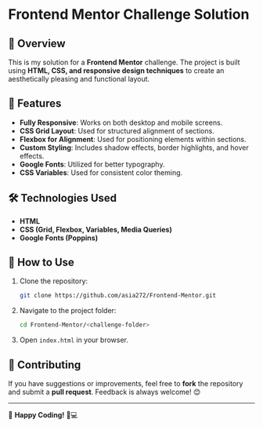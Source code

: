 # Frontend Mentor Challenge Solution

## 📌 Overview
This is my solution for a **Frontend Mentor** challenge. The project is built using **HTML, CSS, and responsive design techniques** to create an aesthetically pleasing and functional layout.

## 🎨 Features
- **Fully Responsive**: Works on both desktop and mobile screens.
- **CSS Grid Layout**: Used for structured alignment of sections.
- **Flexbox for Alignment**: Used for positioning elements within sections.
- **Custom Styling**: Includes shadow effects, border highlights, and hover effects.
- **Google Fonts**: Utilized for better typography.
- **CSS Variables**: Used for consistent color theming.

## 🛠️ Technologies Used
- **HTML**
- **CSS (Grid, Flexbox, Variables, Media Queries)**
- **Google Fonts (Poppins)**


## 🚀 How to Use
1. Clone the repository:
   ```sh
   git clone https://github.com/asia272/Frontend-Mentor.git
   ```
2. Navigate to the project folder:
   ```sh
   cd Frontend-Mentor/<challenge-folder>
   ```
3. Open `index.html` in your browser.




## 🤝 Contributing
If you have suggestions or improvements, feel free to **fork** the repository and submit a **pull request**. Feedback is always welcome! 😊

---

🚀 **Happy Coding!** 🎨💻